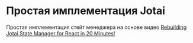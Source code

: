 # Простая имплементация Jotai

Простая имплементация стейт менеджера на основе видео [Rebuilding Jotai State Manager for React in 20 Minutes!](https://youtu.be/gg31JTZmFUw)
